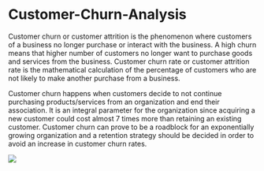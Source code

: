 # Customer-Churn-Analysis

Customer churn or customer attrition is the phenomenon where customers of a business no longer purchase or interact with the business. A high churn means that higher number of customers no longer want to purchase goods and services from the business. Customer churn rate or customer attrition rate is the mathematical calculation of the percentage of customers who are not likely to make another purchase from a business.

Customer churn happens when customers decide to not continue purchasing products/services from an organization and end their association. It is an integral parameter for the organization since acquiring a new customer could cost almost 7 times more than retaining an existing customer. Customer churn can prove to be a roadblock for an exponentially growing organization and a retention strategy should be decided in order to avoid an increase in customer churn rates.  

![](https://www.questionpro.com/blog/wp-content/uploads/2018/02/Customer-Churn.jpg)
